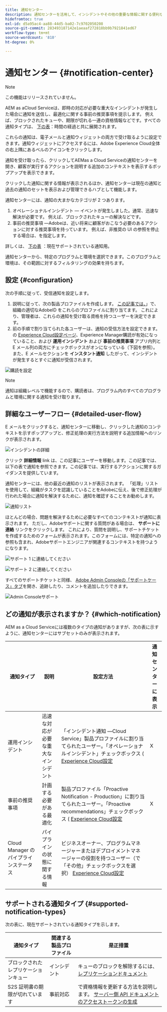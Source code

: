 ```yaml
---
title: 通知センター
description: 通知センターを活用して、インシデントやその他の重要な情報に関する便利な対応を取る
hidefromtoc: true
exl-id: d5a95ac4-aa88-44d5-ba02-7c9702050208
source-git-commit: 283493187142e1aeaaf272818bb9b7921841ed67
workflow-type: tm+mt
source-wordcount: '810'
ht-degree: 0%

---
```


# 通知センター {#notification-center}

>[!NOTE]
>この機能はリリースされていません。

AEM as aCloud Serviceは、即時の対応が必要な重大なインシデントが発生した場合に通知を送信し、最適化に関する事前の推奨事項を提示します。 例えば、ブロックされたキューや、期限が切れる一連の資格情報などです。すべての通知タイプは、 [下の表](#supported-notification-types)：時間の経過と共に展開されます。

これらの通知は、電子メールと通知ウィジェットの両方で受け取るように設定できます。通知ウィジェットにアクセスするには、Adobe Experience Cloud全体の右上隅にあるベルのアイコンをクリックします。

通知を受け取ったら、クリックしてAEMas a Cloud Serviceの通知センターを開き、顧客が実行するアクションを説明する追加のコンテキストを表示するポップアップを表示できます。

クリックした通知に関する情報が表示されるほか、通知センターは現在の通知と過去の通知のセットを表示および管理できるハブとして機能します。 <!-- It can be accessed directly at the url TBD (Alexandru: I'm intentionally keeping it TBD for now so customers don't find it) -->

通知センターには、通知の大まかなカテゴリが 2 つあります。

1. オペレーショナルインシデント — イベントが発生しました。通常、迅速な解決が必要です。 例えば、ブロックされたキューの解決などです。
1. 事前の推奨事項 —Adobeは、近い将来に顧客がおこなう必要のあるアクションに対する推奨事項を持っています。 例えば、非推奨の UI の参照を停止する場合は、を指定します。

詳しくは、 [下の表](#supported-notification-types) ：現在サポートされている通知用。

通知センターから、特定のプログラムと環境を選択できます。このプログラムと環境は、その範囲に対するフィルタリングの効果を持ちます。

## 設定 {#configuration}

次の手順に従って、受信通知を設定します。

1. 説明に従って、次の製品プロファイルを作成します。 [この記事では、](/help/journey-onboarding/notification-profiles.md)」で、組織の適切なAdobeID をこれらのプロファイルに割り当てます。 これにより、管理者は、これらの通知を受け取る資格を持つユーザーを決定できます。
1. 前の手順で割り当てられた各ユーザーは、通知の受信方法を設定できます。 の [Experience Cloud設定ページ](https://experience.adobe.com/preferences/notification-section)、Experience Manager購読が有効になっていること、および **運用インシデント** および **事前の推奨事項** アプリ内列と E メール列の両方にチェックボックスがオンになっている（下図を参照）。 また、E メールセクションを **インスタント通知** したがって、インシデントが発生するとすぐに通知が受信されます。

![購読を設定](/help/operations/assets/configure-subscriptions.png)

>[!NOTE]
>通知は組織レベルで機能するので、購読者は、プログラム内のすべてのプログラムと環境に関する通知を受け取ります。

## 詳細なユーザーフロー {#detailed-user-flow}

E メールをクリックすると、通知センターに移動し、クリックした通知のコンテキストを示すポップアップと、修正処理の実行方法を説明する追加情報へのリンクが表示されます。

![インシデントの詳細](/help/operations/assets/incident-details.png)

クリック **詳細情報** link は、この記事にユーザーを移動します。この記事では、以下の表で通知を参照できます。この記事では、実行するアクションに関するガイダンスを提供しています。

通知センターには、他の最近の通知のリストが表示されます。 「処理」リストを使用して、組織がタスクを認識していることをAdobeに伝え、後で修正処理が行われた場合に通知を解決するために、通知を確認することをお勧めします。

![通知リスト](/help/operations/assets/notification-list.png)

ほとんどの場合、問題を解決するために必要なすべてのコンテキストが通知に表示されます。 ただし、Adobeサポートに関する質問がある場合は、 **サポートに連絡** リンクをクリックします。 これにより、質問を説明し、サポートチケットを作成するためのフォームが表示されます。このフォームには、特定の通知への参照も含まれ、Adobeサポートエンジニアが関連するコンテキストを持つようになります。

![サポート 1 に連絡してください](/help/operations/assets/contact-support1.png)

![サポート 2 に連絡してください](/help/operations/assets/contact-support2.png)

すべてのサポートチケットと同様、 [Adobe Admin Consoleの「サポートケース」タブ](https://helpx.adobe.com/enterprise/using/support-for-enterprise.html)を開き、追跡したり、コメントを追加したりできます。

![Admin Consoleサポート](/help/operations/assets/admin-console-support.png)

## どの通知が表示されますか？ {#which-notification}

AEM as a Cloud Serviceには複数のタイプの通知がありますが、次の表に示すように、通知センターにはサブセットのみが表示されます。

| 通知タイプ | 説明 | 設定方法 | 通知センターに表示 |
|---|---|---|---|
| 運用インシデント | 迅速な対応が必要な重大なインシデント | 「インシデント通知 —Cloud Service」製品プロファイルに割り当てられたユーザー。「オペレーショナルインシデント」チェックボックス ( [Experience Cloud設定](https://experience.adobe.com/preferences) | X |
| 事前の推奨事項 | 計画する必要がある最適化 | 製品プロファイル「Proactive Notification - Production」に割り当てられたユーザー。「Proactive recommendations」チェックボックス ( [Experience Cloud設定](https://experience.adobe.com/preferences) | X |
| Cloud Manager のパイプラインステータス | パイプラインの状態に関する情報 | ビジネスオーナー、プログラムマネージャーまたはデプロイメントマネージャーの役割を持つユーザー（で「その他」チェックボックスを選択） [Experience Cloud設定](https://experience.adobe.com/preferences) |  |

## サポートされる通知タイプ {#supported-notification-types}

次の表に、現在サポートされている通知タイプを示します。

| 通知タイプ | 関連する製品プロファイル | 是正措置 |
|---|---|---|
| ブロックされたレプリケーションキュー | インシデント | キューのブロックを解除するには、 [レプリケーションドキュメント](/help/operations/replication.md#troubleshooting) |
| S2S 証明書の期限が切れています | 事前対応 | で資格情報を更新する方法を説明します。 [サーバー側 API ドキュメントのアクセストークンの生成](/help/implementing/developing/introduction/generating-access-tokens-for-server-side-apis.md#refresh-credentials) |

